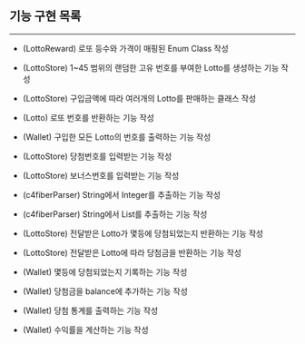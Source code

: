 ## 기능 구현 목록

---

- (LottoReward) 로또 등수와 가격이 매핑된 Enum Class 작성

- (LottoStore) 1~45 범위의 랜덤한 고유 번호를 부여한 Lotto를 생성하는 기능 작성
- (LottoStore) 구입금액에 따라 여러개의 Lotto를 판매하는 클래스 작성

- (Lotto) 로또 번호를 반환하는 기능 작성
- (Wallet) 구입한 모든 Lotto의 번호를 출력하는 기능 작성

- (LottoStore) 당첨번호를 입력받는 기능 작성
- (LottoStore) 보너스번호를 입력받는 기능 작성

- (c4fiberParser) String에서 Integer를 추출하는 기능 작성
- (c4fiberParser) String에서 List<Integer>를 추출하는 기능 작성

- (LottoStore) 전달받은 Lotto가 몇등에 당첨되었는지 반환하는 기능 작성
- (LottoStore) 전달받은 Lotto에 따라 당첨금을 반환하는 기능 작성

- (Wallet) 몇등에 당첨되었는지 기록하는 기능 작성
- (Wallet) 당첨금을 balance에 추가하는 기능 작성
- (Wallet) 당첨 통계를 출력하는 기능 작성
- (Wallet) 수익률을 계산하는 기능 작성